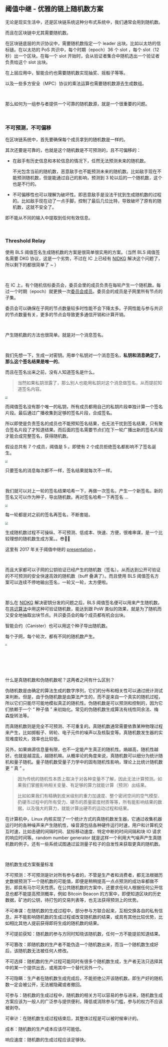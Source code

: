 ## 阈值中继 - 优雅的链上随机数方案

无论是现实生活中，还是区块链系统这种分布式系统中，我们通常会用到随机数。

而且在区块链中尤其需要随机数。

在区块链底层的共识协议中，需要随机数指定一个 leader 出块。比如以太坊的信标链。在以太坊的 PoS 共识中，每个时期（epoch）36 个 slot ，每个 slot（12 秒）出一个区块。在每一个 slot 开始时，会从验证者集合中随机选出一个验证者负责给这个 slot 出块。

在上层应用中，智能合约也需要随机数实现抽奖、摇骰子等等。

以及一些多方安全（MPC）协议的乘法运算也需要随机数源去生成数组。

<br>

那么如何为一组参与者提供一个可靠的随机数源，就是一个很重要的问题。

<br>

### 不可预测，不可偏移

在区块链系统中，首先要确保每个成员拿到的随机数是一样的。

其次还要是可靠的，也就是这个随机数是不可预测的，且不可偏移的：

* 在敌手有历史信息和本轮信息的情况下，任然无法预测未来的随机数。

    不光包含当前的随机数，恶意敌手也不能预测未来的随机数。比如敌手现在不能预测随机数，但是能通过自己的影响，预测到 3 轮以后的一个随机数，这个也是不行的。

* 不可偏移性也可以理解为破坏性。即恶意敌手是没法干扰到生成随机数的过程的。比如敌手现在动了一点手脚，控制了最后几位比特，导致破坏了原有的随机数，这就不安全了。

即不能从不同的输入中提取到任何有效信息。

<br>

### Threshold Relay

使用 BLS 阈值签名生成随机数的方案是很简单很实用的方案。（当然 BLS 阈值签名需要 DKG 协议，这是一个劣势，不过在 IC 上已经有 [NIDKG](../3.链钥密码学(ChainKey)/1.ChainKey.md#nidkg) 解决这个问题了，所以剩下的都很简单了 ~ ）

<br>

在 IC 上，有个随机信标委员会，委员会里的成员负责在每轮产生一个随机数。每过一个时期（epoch）就更换一次[委员会成员](../3.链钥密码学(ChainKey)/1.ChainKey.md#摘要块)。委员会的成员是子网里所有节点的子集。

委员会可以确保在子网的节点数量较多时性能不会下降太多。子网性能与参与共识的节点数量有关，更多的节点会导致更多通信开销和计算开销。

<br>

产生随机数的方法也很简单。就是对一个消息签名。

<br>

我们先想一下，生成一对密钥。用单个私钥对一个消息签名，**私钥和消息确定了，那么这个签名结果是唯一的**。

而且在签名出来之前，没有人知道签名是什么。

> 当然如果私钥泄露了，那么别人也能用私钥对这个消息做签名，从而提前知道签名内容。

<div class="center-image">
<img src="assets/6.链上随机数/image-20240201150851417.png" style="zoom:50%;" />
</div>

而阈值签名没有那个唯一的私钥，所有成员都用自己的私钥片段单独计算一个签名片段。最后通过广播收集到足够的签名片段，合成签名。

所以即使是负责签名的成员也不能预知签名结果，也无法干扰到签名结果，只有聚合签名片段了才知道结果。而后面的签名需要节点们在下一轮广播出新的签名片段才能合成完整签名，获得随机数。

假设总共有 7 个成员，阈值是 5 。即使有 2 个成员拒绝签名都影响不了签名诞生。

<div class="center-image">
<img src="assets/6.链上随机数/image-20240201150914470.png" style="zoom:50%;" />
</div>

只要签名的消息每次都不一样，签名结果就每次不一样。

<br>

我们就可以对上一轮的签名结果哈希一下，再做一次签名，产生一个新签名。新的签名又可以作为种子，导出随机数。再对签名哈希一下再签名 ... 

<div class="center-image">
<img src="assets/6.链上随机数/image-20240202092006875.png" style="zoom:50%;" />
</div>

每一轮都是对之前的签名再签名，不断套娃。

<div class="center-image">
<img src="assets/6.链上随机数/image-20240202092207819.png" style="zoom:55%;" />
</div>

生成随机数过程不可操纵、不可预测、低成本、快速、方便，很难串谋，是一个比较理想的随机数生成方案。。😎💪🚀 

这里有 2017 年关于阈值中继的 [presentation](https://dfinity.org/pdf-viewer/pdfs/viewer?file=../library/threshold-relay-blockchain-stanford.pdf) 。

<br>

而且大家都可以子网的公钥验证已经产生的随机数（签名）。从而达到公开可验证的不可预测的安全快速高效的随机数（buff 叠满了）。而且使用 BLS 阈值签名方案可以连续不停地输出签名，一轮又一轮，太方便啦。

<br>

那么在 [NIDKG](../3.链钥密码学(ChainKey)/1.ChainKey.md#nidkg) 解决密钥分发的问题之后，BLS 阈值签名便可以用来产生随机数。在[共识算法](../2.核心协议/2.共识层.md)中用这种可验证随机数，能达到跟 PoW 类似的效果，就是为了随机而又安全地抽取出块节点。共识委员会的每个成员都有机会出块。

智能合约（Canister）也可以用这个种子导出随机数。

每个子网，每个轮次，都有不同的随机数产生。

<div class="center-image">
<img src="assets/6.链上随机数/image-20240203102147977.png" style="zoom:39%;" />
</div>

<br>

<br>

<br>

<br>

<br>

什么是真随机数和伪随机数呢？这两者之间有什么区别？

伪随机数是由确定的算法生成的数字序列，它们的分布和相关性可以通过统计测试来判断。但是，由于伪随机数是由算法产生的，而不是来自一个真实的随机过程，所以它们只能尽可能地模拟真正的随机性。伪随机数是可以预测和控制的，因为它们依赖于一个 “ 种子值 ” 来初始化。常见的伪随机数生成算法有线性同余法、梅森旋转法等。

而真随机数则是完全不可预测、不可重复的。真随机数通常需要依靠某种物理过程来产生，比如掷骰子、转轮、电子元件的噪声以及核裂变等。真随机数发生器的实现难度较大，效率也比较低。

另外，如果熵源信息量有限，也不一定能产生真正的随机性。熵越高，随机性越好。也就是越混乱，越随机嘛。从概率论的角度来说，真随机数可以细分为统计随机和量子随机。量子随机数受量子力学中的固有随机性影响，理论上比统计随机数更 “ 真 ” 。

> 因为传统的随机性本质上取决于对各种变量不了解，因此无法计算预测。如果我们掌握影响相关变量、有足够的算力就能计算（预测）出结果。
>
> 比如如果我们有精确到皮米级别的重力加速度、整个密闭空间的空气模型、扔硬币过程中的所有受力、硬币的质量密度材质等等，所有能影响结果的数据，以及强大的算力，就能计算出硬币的运动过程和结果。

在计算机中，Linux 内核实现了一个统计方式的真随机数发生器，它通过收集机器运行时的各种噪声来产生随机性，噪音源包括各种硬件运行时速，用户和计算机交互时速，比如击键的间隔时间、鼠标移动速度、特定中断的时间间隔和块 IO 请求的响应时间等。random number generator 就是这样一个利用大气噪声产生真随机数的例子。还有一些系统试图通过监测量子粒子的自发性来获取更真的随机数。

<br>

随机数生成方案衡量标准

不可预测：不可预测是针对所有参与者的，不管是生产者和消费者，都无法根据历史数据预测下一个随机数的可能值，即便是稍稍提高一点点预测的成功率都做不到，即具有马尔可夫性质。在公共随机数的方案中，还要求任何人根据任何公开信息也都不能提高预测概率，例如 Bitcoin Beacon 的方案中，即便知道区块的历史数据，矿池的公钥，待打包的交易列表等，也无法获得预测上的优势。

不可串谋：在随机数的生成过程中，部分参与方联合起来，互相交换各自的私有信息，并不能影响随机数的生成过程或改变随机数的结果，或具有其他比较优势，比如相比其他人提前获得即将生成的随机数的结果。

不可提前获知：随机数的参与方同时知晓该随机数，任何一方不能提前知道结果。

不可篡改：即随机数的生产者不能伪造一个随机数出来，而当一个随机数生成好后，该随机数无法被任何人修改。

不可选择：随机数的生产过程可能同时有很多个随机数生成，生产者无法只选择其中的某一个提供出去，或用其中一个替代另外一个。

不可隐瞒：生产者在随机数生成完成后，不能拒绝公开该随机数。即生产好的随机数一定会被公开，无法被隐藏或者撤回。

可参与：随机数的生成过程中，随机数的相关方可以容易的参与进来，随机数生成方案应该为一般人的广泛参与提供便利，降低或消除参与门槛，参与的权力不应该被剥夺。

可审计：在随机数生成过程结束后，其整体过程是可以被时候审计的。

成本：随机数的生产成本应该尽可能低。

响应速度：随机数的生成过程应该足够快。

<br>
